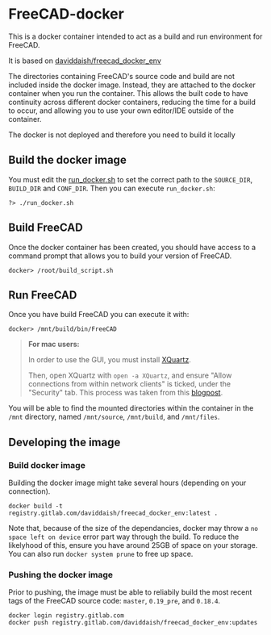 # FreeCAD-docker

This is a docker container intended to act as a build and run environment for
FreeCAD.

It is based on [daviddaish/freecad_docker_env](https://gitlab.com/daviddaish/freecad_docker_env)

The directories containing FreeCAD's source code and build are not included
inside the docker image. Instead, they are attached to the docker container
when you run the container. This allows the built code to have continuity
across different docker containers, reducing the time for a build to occur, and
allowing you to use your own editor/IDE outside of the container.

The docker is not deployed and therefore you need to build it locally

## Build the docker image

You must edit the [run_docker.sh](run_docker.sh) to set the correct path to the `SOURCE_DIR`, `BUILD_DIR` and `CONF_DIR`. Then you can execute `run_docker.sh`:

```shell
?> ./run_docker.sh
```

## Build FreeCAD

Once the docker container has been created, you should have access to a command prompt that allows you to build your version of FreeCAD.

```shell
docker> /root/build_script.sh
```

## Run FreeCAD

Once you have build FreeCAD you can execute it with:

```shell
docker> /mnt/build/bin/FreeCAD
```

>**For mac users:**
>
>In order to use the GUI, you must install [XQuartz](https://www.xquartz.org/).
>
>Then, open XQuartz with `open -a XQuartz`, and ensure "Allow connections from
>within network clients" is ticked, under the "Security" tab. This process was
>taken from this [blogpost](https://sourabhbajaj.com/blog/2017/02/07/gui-applications-docker-mac/).

You will be able to find the mounted directories within the container in the
`/mnt` directory, named `/mnt/source`, `/mnt/build`, and `/mnt/files`.

## Developing the image

### Build docker image

Building the docker image might take several hours (depending on your connection).

```shell
docker build -t registry.gitlab.com/daviddaish/freecad_docker_env:latest .
```

Note that, because of the size of the dependancies, docker may throw a `no space left on device`
error part way through the build. To reduce the likelyhood of this, ensure you have around 25GB
of space on your storage. You can also run `docker system prune` to free up space.

### Pushing the docker image

Prior to pushing, the image must be able to reliabily build the most recent
tags of the FreeCAD source code: `master`, `0.19_pre`, and `0.18.4`.

```shell
docker login registry.gitlab.com
docker push registry.gitlab.com/daviddaish/freecad_docker_env:updates
```
